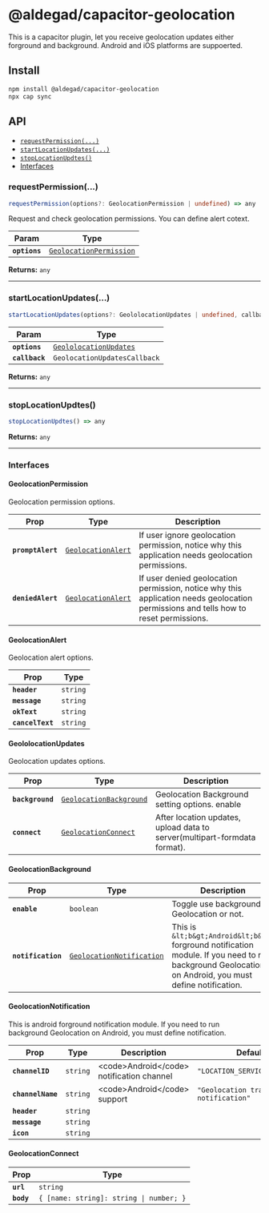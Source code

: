 # @aldegad/capacitor-geolocation

This is a capacitor plugin, let you receive geolocation updates either forground and background. Android and iOS platforms are suppoerted.

## Install

```bash
npm install @aldegad/capacitor-geolocation
npx cap sync
```

## API

<docgen-index>

* [`requestPermission(...)`](#requestpermission)
* [`startLocationUpdates(...)`](#startlocationupdates)
* [`stopLocationUpdtes()`](#stoplocationupdtes)
* [Interfaces](#interfaces)

</docgen-index>

<docgen-api>
<!--Update the source file JSDoc comments and rerun docgen to update the docs below-->

### requestPermission(...)

```typescript
requestPermission(options?: GeolocationPermission | undefined) => any
```

Request and check geolocation permissions. You can define alert cotext.

| Param         | Type                                                                    |
| ------------- | ----------------------------------------------------------------------- |
| **`options`** | <code><a href="#geolocationpermission">GeolocationPermission</a></code> |

**Returns:** <code>any</code>

--------------------


### startLocationUpdates(...)

```typescript
startLocationUpdates(options?: GeololocationUpdates | undefined, callback?: GeolocationUpdatesCallback | undefined) => any
```

| Param          | Type                                                                  |
| -------------- | --------------------------------------------------------------------- |
| **`options`**  | <code><a href="#geololocationupdates">GeololocationUpdates</a></code> |
| **`callback`** | <code>GeolocationUpdatesCallback</code>                               |

**Returns:** <code>any</code>

--------------------


### stopLocationUpdtes()

```typescript
stopLocationUpdtes() => any
```

**Returns:** <code>any</code>

--------------------


### Interfaces


#### GeolocationPermission

Geolocation permission options.

| Prop              | Type                                                          | Description                                                                                                                          |
| ----------------- | ------------------------------------------------------------- | ------------------------------------------------------------------------------------------------------------------------------------ |
| **`promptAlert`** | <code><a href="#geolocationalert">GeolocationAlert</a></code> | If user ignore geolocation permission, notice why this application needs geolocation permissions.                                    |
| **`deniedAlert`** | <code><a href="#geolocationalert">GeolocationAlert</a></code> | If user denied geolocation permission, notice why this application needs geolocation permissions and tells how to reset permissions. |


#### GeolocationAlert

Geolocation alert options.

| Prop             | Type                |
| ---------------- | ------------------- |
| **`header`**     | <code>string</code> |
| **`message`**    | <code>string</code> |
| **`okText`**     | <code>string</code> |
| **`cancelText`** | <code>string</code> |


#### GeololocationUpdates

Geolocation updates options.

| Prop             | Type                                                                    | Description                                                               |
| ---------------- | ----------------------------------------------------------------------- | ------------------------------------------------------------------------- |
| **`background`** | <code><a href="#geolocationbackground">GeolocationBackground</a></code> | Geolocation Background setting options. enable                            |
| **`connect`**    | <code><a href="#geolocationconnect">GeolocationConnect</a></code>       | After location updates, upload data to server(multipart-formdata format). |


#### GeolocationBackground

| Prop               | Type                                                                        | Description                                                                                                                                            | Default           |
| ------------------ | --------------------------------------------------------------------------- | ------------------------------------------------------------------------------------------------------------------------------------------------------ | ----------------- |
| **`enable`**       | <code>boolean</code>                                                        | Toggle use background Geolocation or not.                                                                                                              | <code>true</code> |
| **`notification`** | <code><a href="#geolocationnotification">GeolocationNotification</a></code> | This is `&lt;b&gt;Android&lt;b&gt;` forground notification module. If you need to run background Geolocation on Android, you must define notification. |                   |


#### GeolocationNotification

This is android forground notification module. If you need to run background Geolocation on Android, you must define notification.

| Prop              | Type                | Description                                           | Default                                          |
| ----------------- | ------------------- | ----------------------------------------------------- | ------------------------------------------------ |
| **`channelID`**   | <code>string</code> | &lt;code&gt;Android&lt;/code&gt; notification channel | <code>"LOCATION_SERVICE_CHANNEL"</code>          |
| **`channelName`** | <code>string</code> | &lt;code&gt;Android&lt;/code&gt; support              | <code>"Geolocation tracking notification"</code> |
| **`header`**      | <code>string</code> |                                                       |                                                  |
| **`message`**     | <code>string</code> |                                                       |                                                  |
| **`icon`**        | <code>string</code> |                                                       |                                                  |


#### GeolocationConnect

| Prop       | Type                                               |
| ---------- | -------------------------------------------------- |
| **`url`**  | <code>string</code>                                |
| **`body`** | <code>{ [name: string]: string \| number; }</code> |

</docgen-api>
